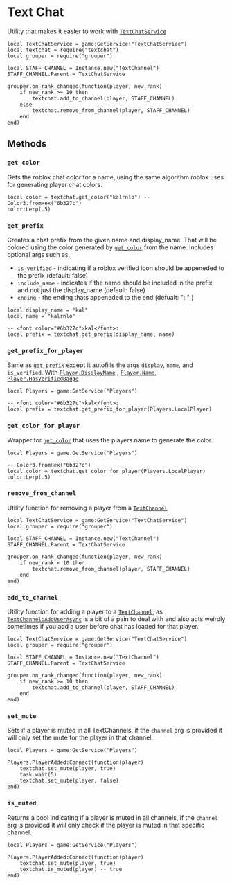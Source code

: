 # Text Chat

Utility that makes it easier to work with [`TextChatService`](https://create.roblox.com/docs/reference/engine/classes/TextChatService)

```luau
local TextChatService = game:GetService("TextChatService")
local textchat = require("textchat")
local grouper = require("grouper")

local STAFF_CHANNEL = Instance.new("TextChannel")
STAFF_CHANNEL.Parent = TextChatService

grouper.on_rank_changed(function(player, new_rank)
	if new_rank >= 10 then
		textchat.add_to_channel(player, STAFF_CHANNEL)
	else
		textchat.remove_from_channel(player, STAFF_CHANNEL)
	end
end)
```

## Methods

### `get_color`

Gets the roblox chat color for a name, using the same algorithm roblox uses for generating player chat colors.

```luau
local color = textchat.get_color("kalrnlo") -- Color3.fromHex("6b327c")
color:Lerp(.5)
```

### `get_prefix`

Creates a chat prefix from the given name and display_name. That will be colored using the color generated by [`get_color`](#get_color) from the name. Includes optional args such as,
*  `is_verified` - indicating if a roblox verified icon should be appeneded to the prefix (default: false)
* `include_name` - indicates if the name should be included in the prefix, and not just the display_name (default: false)
* `ending` - the ending thats appeneded to the end (defualt: ": " )

```luau
local display_name = "kal"
local name = "kalrnlo"

-- <font color="#6b327c">kal</font>:
local prefix = textchat.get_prefix(display_name, name)
```

### `get_prefix_for_player`

Same as [`get_prefix`](#get_prefix) except it autofills the args `display`, `name`, and `is_verified`. With [`Player.DisplayName`](https://create.roblox.com/docs/reference/engine/classes/Player#DisplayName)
, [`Player.Name`](https://create.roblox.com/docs/reference/engine/classes/Player), [`Player.HasVerifiedBadge`](https://create.roblox.com/docs/reference/engine/classes/Player#HasVerifiedBadge)

```luau
local Players = game:GetService("Players")

-- <font color="#6b327c">kal</font>:
local prefix = textchat.get_prefix_for_player(Players.LocalPlayer)
```

### `get_color_for_player`

Wrapper for [`get_color`](#get_color) that uses the players name to generate the color.

```luau
local Players = game:GetService("Players")

-- Color3.fromHex("6b327c")
local color = textchat.get_color_for_player(Players.LocalPlayer)
color:Lerp(.5)
```

### `remove_from_channel`

Utility function for removing a player from a [`TextChannel`](https://create.roblox.com/docs/reference/engine/classes/TextChannel)

```luau
local TextChatService = game:GetService("TextChatService")
local grouper = require("grouper")

local STAFF_CHANNEL = Instance.new("TextChannel")
STAFF_CHANNEL.Parent = TextChatService

grouper.on_rank_changed(function(player, new_rank)
	if new_rank < 10 then
		textchat.remove_from_channel(player, STAFF_CHANNEL)
	end
end)
```

### `add_to_channel`

Utility function for adding a player to a [`TextChannel`](https://create.roblox.com/docs/reference/engine/classes/TextChannel),
as [`TextChannel:AddUserAsync`](https://create.roblox.com/docs/reference/engine/classes/TextChannel#AddUserAsync) is a bit of a pain to deal with and also acts weirdly sometimes if you add a user before chat has loaded for that player.

```luau
local TextChatService = game:GetService("TextChatService")
local grouper = require("grouper")

local STAFF_CHANNEL = Instance.new("TextChannel")
STAFF_CHANNEL.Parent = TextChatService

grouper.on_rank_changed(function(player, new_rank)
	if new_rank >= 10 then
		textchat.add_to_channel(player, STAFF_CHANNEL)
	end
end)
```

### `set_mute`

Sets if a player is muted in all TextChannels, if the `channel` arg is provided it will only set the mute for the player in that channel.

```luau
local Players = game:GetService("Players")

Players.PlayerAdded:Connect(function(player)
	textchat.set_mute(player, true)
	task.wait(5)
	textchat.set_mute(player, false)
end)
```

### `is_muted`

Returns a bool indicating if a player is muted in all channels, if the `channel` arg is provided it will only check if the player is muted in that specific channel.

```luau
local Players = game:GetService("Players")

Players.PlayerAdded:Connect(function(player)
	textchat.set_mute(player, true)
	textchat.is_muted(player) -- true
end)
```
